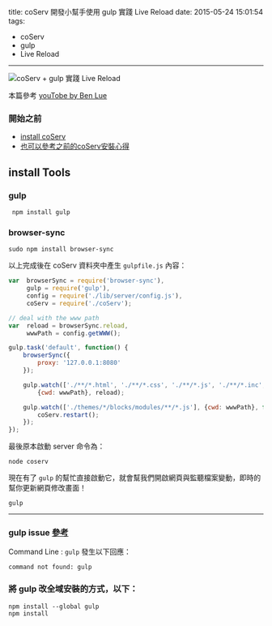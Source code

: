 title: coServ 開發小幫手使用 gulp 實踐 Live Reload
date: 2015-05-24 15:01:54
tags:
- coServ
- gulp
- Live Reload
---
![coServ + gulp 實踐 Live Reload](https://googledrive.com/host/0B4fEFbbW93y5RVh2cjFKa1R0eU0)

<!--more-->

本篇參考 [youTobe by Ben Lue](https://www.youtube.com/watch?v=swQ5pVxDHwo)

### 開始之前
* [install coServ](http://www.coservjs.org/)
* [也可以參考之前的coServ安裝心得](http://hungjie19.github.io/hexoblog/2015/03/11/coServ-install/#more)

## install Tools

### gulp
```
 npm install gulp
```
### browser-sync
```
sudo npm install browser-sync
```	

以上完成後在 coServ 資料夾中產生 `gulpfile.js` 內容：

```js
var  browserSync = require('browser-sync'),
     gulp = require('gulp'),
     config = require('./lib/server/config.js'),
     coServ = require('./coServ');

// deal with the www path
var  reload = browserSync.reload,
     wwwPath = config.getWWW();

gulp.task('default', function() {
    browserSync({
        proxy: '127.0.0.1:8080'
    });

    gulp.watch(['./**/*.html', './**/*.css', './**/*.js', './**/*.inc', './**/*.lang'],
        {cwd: wwwPath}, reload);

    gulp.watch(['./themes/*/blocks/modules/**/*.js'], {cwd: wwwPath}, function(e) {
        coServ.restart();
    });
});
```
	
最後原本啟動 server 命令為：

```
node coserv
```

現在有了 `gulp` 的幫忙直接啟動它，就會幫我們開啟網頁與監聽檔案變動，即時的幫你更新網頁修改畫面！

```
gulp
```

----

### gulp issue [參考](https://laracasts.com/discuss/channels/elixir/bash-gulp-command-not-found)

Command Line : `gulp` 發生以下回應：

```
command not found: gulp
```

### 將 gulp 改全域安裝的方式，以下：
```
npm install --global gulp
npm install
```